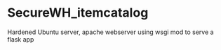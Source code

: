# SecureWH_itemcatalog
Hardened Ubuntu server, apache webserver using wsgi mod to serve a flask app
